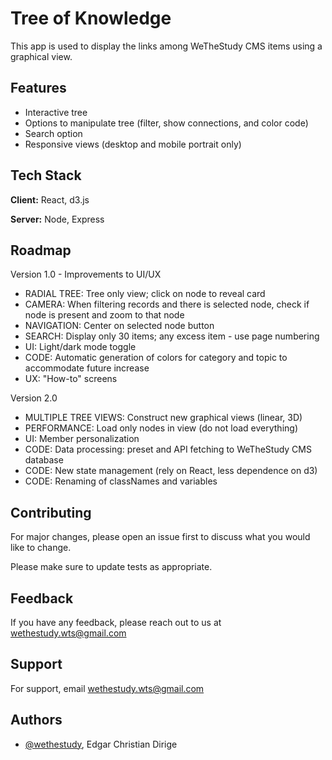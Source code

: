 
# Tree of Knowledge

This app is used to display the links among WeTheStudy CMS items using a graphical view.


## Features

- Interactive tree
- Options to manipulate tree (filter, show connections, and color code)
- Search option
- Responsive views (desktop and mobile portrait only)



## Tech Stack

**Client:** React, d3.js

**Server:** Node, Express


## Roadmap

Version 1.0 - Improvements to UI/UX
- RADIAL TREE: Tree only view; click on node to reveal card
- CAMERA: When filtering records and there is selected node, check if node is present and zoom to that node
- NAVIGATION: Center on selected node button
- SEARCH: Display only 30 items; any excess item - use page numbering
- UI: Light/dark mode toggle
- CODE: Automatic generation of colors for category and topic to accommodate future increase
- UX: "How-to" screens

Version 2.0
- MULTIPLE TREE VIEWS: Construct new graphical views (linear, 3D)
- PERFORMANCE: Load only nodes in view (do not load everything)
- UI: Member personalization
- CODE: Data processing: preset and API fetching to WeTheStudy CMS database
- CODE: New state management (rely on React, less dependence on d3)
- CODE: Renaming of classNames and variables
## Contributing

For major changes, please open an issue first
to discuss what you would like to change.

Please make sure to update tests as appropriate.



## Feedback

If you have any feedback, please reach out to us at wethestudy.wts@gmail.com


## Support

For support, email wethestudy.wts@gmail.com


## Authors
- [@wethestudy](https://github.com/wethestudy), Edgar Christian Dirige

